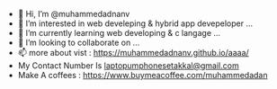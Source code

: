 - 👋 Hi, I’m @muhammedadnanv
- 👀 I’m interested in web develeping & hybrid app devepeloper ...
- 🌱 I’m currently learning web developing & c langage ...
- 💞️ I’m looking to collaborate on ...
- 📫 more about vist : https://muhammedadnanv.github.io/aaaa/
- My Contact Number Is  laptopumphonesetakkal@gmail.com
- Make A coffees : https://www.buymeacoffee.com/muhammedadan
